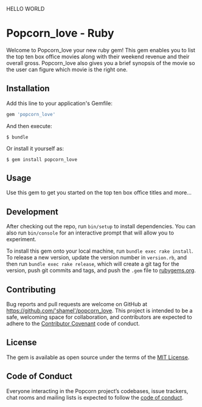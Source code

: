HELLO WORLD
# Popcorn_love - Ruby

Welcome to Popcorn_love your new ruby gem! This gem enables you to list the top ten box office movies along with their weekend revenue and their overall gross. Popcorn_love also gives you a brief synopsis of the movie so the user can figure which movie is the right one.

## Installation

Add this line to your application's Gemfile:

```ruby
gem 'popcorn_love'
```

And then execute:

    $ bundle

Or install it yourself as:

    $ gem install popcorn_love

## Usage

Use this gem to get you started on the top ten box office titles and more...

## Development

After checking out the repo, run `bin/setup` to install dependencies. You can also run `bin/console` for an interactive prompt that will allow you to experiment.

To install this gem onto your local machine, run `bundle exec rake install`. To release a new version, update the version number in `version.rb`, and then run `bundle exec rake release`, which will create a git tag for the version, push git commits and tags, and push the `.gem` file to [rubygems.org](https://rubygems.org).

## Contributing

Bug reports and pull requests are welcome on GitHub at https://github.com/'shamel'/popcorn_love. This project is intended to be a safe, welcoming space for collaboration, and contributors are expected to adhere to the [Contributor Covenant](http://contributor-covenant.org) code of conduct.

## License

The gem is available as open source under the terms of the [MIT License](https://opensource.org/licenses/MIT).

## Code of Conduct

Everyone interacting in the Popcorn project’s codebases, issue trackers, chat rooms and mailing lists is expected to follow the [code of conduct](https://github.com/'shamel'/popcorn_love/blob/master/CODE_OF_CONDUCT.md).
